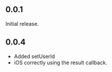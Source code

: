 ## 0.0.1

Initial release.

## 0.0.4

* Added setUserId  
* iOS correctly using the result callback.